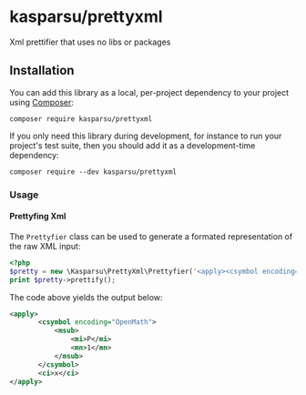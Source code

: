 # kasparsu/prettyxml

Xml prettifier that uses no libs or packages

## Installation

You can add this library as a local, per-project dependency to your project using [Composer](https://getcomposer.org/):

    composer require kasparsu/prettyxml

If you only need this library during development, for instance to run your project's test suite, then you should add it as a development-time dependency:

    composer require --dev kasparsu/prettyxml

### Usage

#### Prettyfing Xml

The `Prettyfier` class can be used to generate a formated representation of the raw XML input:

```php
<?php
$pretty = new \Kasparsu\PrettyXml\Prettyfier('<apply><csymbol encoding="OpenMath"><msub><mi>P</mi><mn>1</mn></msub></csymbol><ci>x</ci></apply>', "\t");
print $pretty->prettify();
```

The code above yields the output below:
```xml
<apply>
       <csymbol encoding="OpenMath">
           <msub>
               <mi>P</mi>
               <mn>1</mn>
           </msub>
       </csymbol>
       <ci>x</ci>
</apply>
```